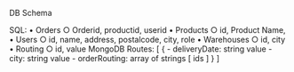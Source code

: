 DB Schema

SQL:
	• Orders
		○ Orderid, productid, userid
	• Products
		○ id, Product Name, 
	• Users
		○ id, name, address, postalcode, city, role
	• Warehouses
		○ id, city
	• Routing
		○ id, value
MongoDB
	Routes: [
		{
			- deliveryDate: string value
			- city: string value
			- orderRouting: array of strings [ ids ]
		}
	]